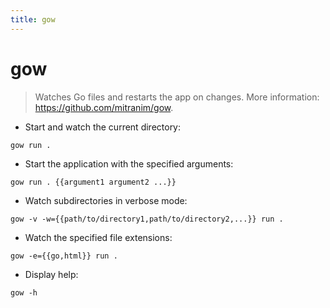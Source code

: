 ```yaml
---
title: gow
---
```

# gow

> Watches Go files and restarts the app on changes.
> More information: <https://github.com/mitranim/gow>.

- Start and watch the current directory:

`gow run .`

- Start the application with the specified arguments:

`gow run . {{argument1 argument2 ...}}`

- Watch subdirectories in verbose mode:

`gow -v -w={{path/to/directory1,path/to/directory2,...}} run .`

- Watch the specified file extensions:

`gow -e={{go,html}} run .`

- Display help:

`gow -h`
